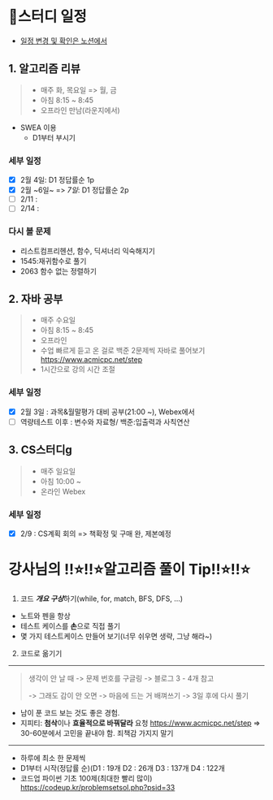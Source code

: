 # 📌스터디 일정
- [일정 변경 및 확인은 노션에서](https://www.notion.so/morningStudy-19507b2a79fd8074b3c3d90b0c949fe5?pvs=4)

## 1. 알고리즘 리뷰
> - 매주 화, 목요일 => 월, 금<br> 
> - 아침 8:15 ~ 8:45<br>
> - 오프라인 만남(라운지에서)<br>
- SWEA 이용
  - D1부터 부시기
### 세부 일정
- [X] 2월 4일: D1 정답률순 1p
- [X] 2월 ~6일~ => _7일_: D1 정답률순 2p
- [ ] 2/11 : 
- [ ] 2/14 : 
### 다시 볼 문제
  + 리스트컴프리헨션, 함수, 딕셔너리 익숙해지기
  + 1545:재귀함수로 풀기
  + 2063 함수 없는 정렬하기

## 2. 자바 공부
> - 매주 수요일<br>
> - 아침 8:15 ~ 8:45<br>
> - 오프라인<br>
> - 수업 빠르게 듣고 온 걸로 백준 2문제씩 자바로 풀어보기
> https://www.acmicpc.net/step
> - 1시간으로 강의 시간 조절
### 세부 일정
- [X] 2월 3일 : 과목&월말평가 대비 공부(21:00 ~), Webex에서
- [ ] 역량테스트 이후 : 변수와 자료형/ 백준:입출력과 사칙연산

## 3. CS스터디g
> - 매주 일요일<br>
> - 아침 10:00 ~ <br>
> - 온라인 Webex<br>
### 세부 일정
- [X] 2/9 : CS계획 회의 => 책확정 및 구매 완, 제본예정

# 강사님의 ‼️⭐‼️⭐알고리즘 풀이 Tip‼️⭐‼️⭐
1. 코드 ***개요 구상***하기(while, for, match, BFS, DFS, ...)
  - 노트와 펜을 항상
  - 테스트 케이스를 **손**으로 직접 풀기
  - 몇 가지 테스트케이스 만들어 보기(너무 쉬우면 생략, 그냥 해라~)
2. 코드로 옮기기
------
> 생각이 안 날 때 -> 문제 번호를 구글링 -> 블로그 3 - 4개 참고
>
> -> 그래도 감이 안 오면 -> 마음에 드는 거 배껴쓰기 -> 3일 후에 다시 풀기
- 남이 푼 코드 보는 것도 좋은 경험.
- 지피티: **첨삭**이나 **효율적으로 바꿔달라** 요청
https://www.acmicpc.net/step
=> 30-60분에서 고민을 끝내야 함. 죄책감 가지지 말기

-------
- 하루에 최소 한 문제씩
- D1부터 시작(정답률 순)(D1 : 19개 D2 : 26개 D3 : 137개 D4 : 122개
- 코드업 파이썬 기초 100제(최대한 빨리 많이) https://codeup.kr/problemsetsol.php?psid=33
